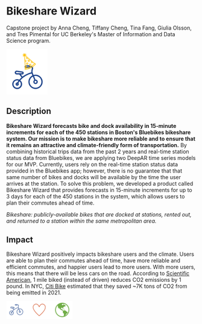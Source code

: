 # Bikeshare Wizard

Capstone project by Anna Cheng, Tiffany Cheng, Tina Fang, Giulia Olsson, and Tres Pimental for UC Berkeley's Master of Information and Data Science program.

<img src="images/logo.PNG" width="110">

## Description

**Bikeshare Wizard forecasts bike and dock availability in 15-minute increments for each of the 450 stations in Boston's Bluebikes bikeshare system. Our mission is to make bikeshare more reliable and to ensure that it remains an attractive and climate-friendly form of transportation.** By combining historical trips data from the past 2 years and real-time station status data from Bluebikes, we are applying two DeepAR time series models for our MVP. Currently, users rely on the real-time station status data provided in the Bluebikes app; however, there is no guarantee that that same number of bikes and docks will be available by the time the user arrives at the station. To solve this problem, we developed a product called Bikeshare Wizard that provides forecasts in 15-minute increments for up to 3 days for each of the 450 stations in the system, which allows users to plan their commutes ahead of time.

*Bikeshare: publicly-available bikes that are docked at stations, rented out, and returned to a station within the same metropolitan area.*

## Impact

Bikeshare Wizard positively impacts bikeshare users and the climate. Users are able to plan their commutes ahead of time, have more reliable and efficient commutes, and happier users lead to more users. With more users, this means that there will be less cars on the road. According to [Scientific American](https://www.scientificamerican.com/article/is-bike-sharing-really-climate-friendly/), 1 mile biked (instead of driven) reduces CO2 emissions by 1 pound. In NYC, [Citi Bike](https://w42st.com/post/new-york-pedal-power-why-2021-was-the-year-of-the-citi-bike/) estimated that they saved ~7K tons of CO2 from being emitted in 2021.

<img src="images/bike_love_earth.PNG" width="175">
